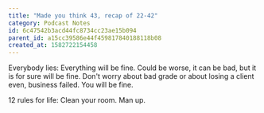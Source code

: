```yaml
---
title: "Made you think 43, recap of 22-42"
category: Podcast Notes
id: 6c47542b3acd44fc8734cc23ae15b094
parent_id: a15cc39586e44f459817840188118b08
created_at: 1582722154458
---
```


Everybody lies:
Everything will be fine. Could be worse, it can be bad, but it is for sure will be fine. Don't worry about bad grade or about losing a client even, business failed. You will be fine.

12 rules for life:
Clean your room.
Man up.

                